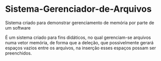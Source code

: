 # Sistema-Gerenciador-de-Arquivos
Sistema criado para demonstrar gerenciamento de memória por parte de um software

É um sistema criado para fins didáticos, no qual gerenciam-se arquivos numa vetor memória, de forma que a deleção, que possivelmente gerará
espaços vazios entre os arquivos, na inserção esses espaços possam ser preenchidos.
